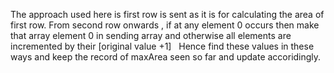 The approach used here is first row is sent as it is for calculating the area of first row.
From second row onwards , if at any element 0 occurs then make that array element 0 in sending array and otherwise all elements are incremented by their [original value +1]
​
​
Hence find these values in these ways and keep the record of maxArea seen so far and update accoridingly.